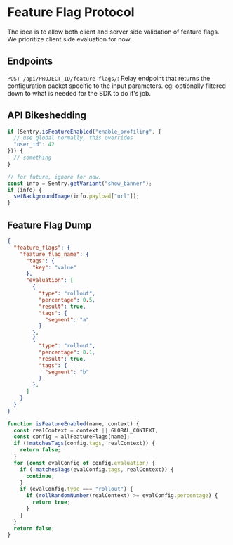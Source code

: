 # Feature Flag Protocol

The idea is to allow both client and server side validation of feature flags.
We prioritize client side evaluation for now.

## Endpoints

``POST /api/PROJECT_ID/feature-flags/``:
    Relay endpoint that returns the configuration packet specific to the input
    parameters.  eg: optionally filtered down to what is needed for the SDK to
    do it's job.

## API Bikeshedding

```javascript
if (Sentry.isFeatureEnabled("enable_profiling", {
  // use global normally, this overrides
  "user_id": 42
})) {
  // something
}

// for future, ignore for now.
const info = Sentry.getVariant("show_banner");
if (info) {
  setBackgroundImage(info.payload["url"]);
}
```

## Feature Flag Dump

```json
{
  "feature_flags": {
    "feature_flag_name": {
      "tags": {
        "key": "value"
      },
      "evaluation": [
        {
          "type": "rollout",
          "percentage": 0.5,
          "result": true,
          "tags": {
            "segment": "a"
          }
        },
        {
          "type": "rollout",
          "percentage": 0.1,
          "result": true,
          "tags": {
            "segment": "b"
          }
        },
      ]
    }
  }
}
```

```javascript
function isFeatureEnabled(name, context) {
  const realContext = context || GLOBAL_CONTEXT;
  const config = allFeatureFlags[name];
  if (!matchesTags(config.tags, realContext)) {
    return false;
  }
  for (const evalConfig of config.evaluation) {
    if (!matchesTags(evalConfig.tags, realContext)) {
      continue;
    }
    if (evalConfig.type === "rollout") {
      if (rollRandomNumber(realContext) >= evalConfig.percentage) {
        return true;
      }
    }
  }
  return false;
}
```